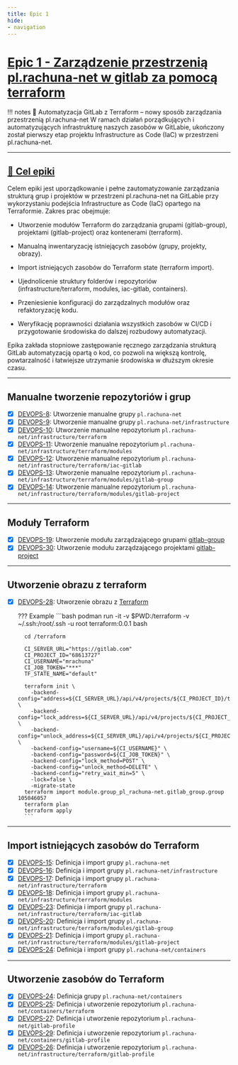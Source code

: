 ```yaml
---
title: Epic 1
hide:
- navigation
---
```

# [Epic 1 - Zarządzenie przestrzenią pl.rachuna-net w gitlab za pomocą terraform](https://gitlab.com/groups/pl.rachuna-net/-/milestones/1#tab-issues)

!!! notes
    🔧 Automatyzacja GitLab z Terraform – nowy sposób zarządzania przestrzenią pl.rachuna-net
    W ramach działań porządkujących i automatyzujących infrastrukturę naszych zasobów w GitLabie, ukończony został pierwszy etap projektu Infrastructure as Code (IaC) w przestrzeni pl.rachuna-net.

---
## [🎯 Cel epiki](https://rachunamaciej-1749966293420.atlassian.net/browse/DEVOPS-7)

Celem epiki jest uporządkowanie i pełne zautomatyzowanie zarządzania strukturą grup i projektów w przestrzeni pl.rachuna-net na GitLabie przy wykorzystaniu podejścia Infrastructure as Code (IaC) opartego na Terraformie. Zakres prac obejmuje:

- Utworzenie modułów Terraform do zarządzania grupami (gitlab-group), projektami (gitlab-project) oraz kontenerami (terraform).

- Manualną inwentaryzację istniejących zasobów (grupy, projekty, obrazy).

- Import istniejących zasobów do Terraform state (terraform import).

- Ujednolicenie struktury folderów i repozytoriów (infrastructure/terraform, modules, iac-gitlab, containers).

- Przeniesienie konfiguracji do zarządzalnych modułów oraz refaktoryzację kodu.

- Weryfikację poprawności działania wszystkich zasobów w CI/CD i przygotowanie środowiska do dalszej rozbudowy automatyzacji.

Epika zakłada stopniowe zastępowanie ręcznego zarządzania strukturą GitLab automatyzacją opartą o kod, co pozwoli na większą kontrolę, powtarzalność i łatwiejsze utrzymanie środowiska w dłuższym okresie czasu.

---
## Manualne tworzenie repozytoriów i grup

* [x] [DEVOPS-8](https://rachunamaciej-1749966293420.atlassian.net/browse/DEVOPS-8): Utworzenie manualne grupy `pl.rachuna-net`
* [x] [DEVOPS-9](https://rachunamaciej-1749966293420.atlassian.net/browse/DEVOPS-9): Utworzenie manualne grupy `pl.rachuna-net/infrastructure`
* [x] [DEVOPS-10](https://rachunamaciej-1749966293420.atlassian.net/browse/DEVOPS-10): Utworzenie manualne repozytorium `pl.rachuna-net/infrastructure/terraform`
* [x] [DEVOPS-11](https://rachunamaciej-1749966293420.atlassian.net/browse/DEVOPS-11): Utworzenie manualne repozytorium `pl.rachuna-net/infrastructure/terraform/modules`
* [x] [DEVOPS-12](https://rachunamaciej-1749966293420.atlassian.net/browse/DEVOPS-12): Utworzenie manualne repozytorium `pl.rachuna-net/infrastructure/terraform/iac-gitlab`
* [x] [DEVOPS-13](https://rachunamaciej-1749966293420.atlassian.net/browse/DEVOPS-13): Utworzenie manualne repozytorium `pl.rachuna-net/infrastructure/terraform/modules/gitlab-group`
* [x] [DEVOPS-14](https://rachunamaciej-1749966293420.atlassian.net/browse/DEVOPS-14): Utworzenie manualne repozytorium `pl.rachuna-net/infrastructure/terraform/modules/gitlab-project`

---
## Moduły Terraform

* [x] [DEVOPS-19](https://rachunamaciej-1749966293420.atlassian.net/browse/DEVOPS-19): Utworzenie modułu zarządzającego grupami [gitlab-group](https://gitlab.com/pl.rachuna-net/infrastructure/terraform/modules/gitlab-group)
* [x] [DEVOPS-30](https://rachunamaciej-1749966293420.atlassian.net/browse/DEVOPS-30): Utworzenie modułu zarządzającego projektami [gitlab-project](https://gitlab.com/pl.rachuna-net/infrastructure/terraform/modules/gitlab-project)

---
## Utworzenie obrazu z terraform

* [x] [DEVOPS-28](https://rachunamaciej-1749966293420.atlassian.net/browse/DEVOPS-28): Utworzenie obrazu z [Terraform](https://gitlab.com/pl.rachuna-net/containers/terraform)


    ??? Example
        ```bash
        podman run -it -v $PWD:/terraform -v ~/.ssh:/root/.ssh -u root terraform:0.0.1 bash

        cd /terraform

        CI_SERVER_URL="https://gitlab.com"
        CI_PROJECT_ID="68613727"
        CI_USERNAME="mrachuna"
        CI_JOB_TOKEN="***"
        TF_STATE_NAME="default"

        terraform init \
          -backend-config="address=${CI_SERVER_URL}/api/v4/projects/${CI_PROJECT_ID}/terraform/state/${TF_STATE_NAME}" \
          -backend-config="lock_address=${CI_SERVER_URL}/api/v4/projects/${CI_PROJECT_ID}/terraform/state/${TF_STATE_NAME}/lock" \
          -backend-config="unlock_address=${CI_SERVER_URL}/api/v4/projects/${CI_PROJECT_ID}/terraform/state/${TF_STATE_NAME}/lock" \
          -backend-config="username=${CI_USERNAME}" \
          -backend-config="password=${CI_JOB_TOKEN}" \
          -backend-config="lock_method=POST" \
          -backend-config="unlock_method=DELETE" \
          -backend-config="retry_wait_min=5" \
          -lock=false \
          -migrate-state
        terraform import module.group_pl_rachuna-net.gitlab_group.group 105046057
        terraform plan
        terraform apply
        ```

---
## Import istniejących zasobów do Terraform

* [x] [DEVOPS-15](https://rachunamaciej-1749966293420.atlassian.net/browse/DEVOPS-15): Definicja i import grupy `pl.rachuna-net`
* [x] [DEVOPS-16](https://rachunamaciej-1749966293420.atlassian.net/browse/DEVOPS-16): Definicja i import grupy `pl.rachuna-net/infrastructure`
* [x] [DEVOPS-17](https://rachunamaciej-1749966293420.atlassian.net/browse/DEVOPS-17): Definicja i import grupy `pl.rachuna-net/infrastructure/terraform`
* [x] [DEVOPS-18](https://rachunamaciej-1749966293420.atlassian.net/browse/DEVOPS-18): Definicja i import grupy `pl.rachuna-net/infrastructure/terraform/modules`
* [x] [DEVOPS-23](https://rachunamaciej-1749966293420.atlassian.net/browse/DEVOPS-23): Definicja i import grupy `pl.rachuna-net/infrastructure/terraform/iac-gitlab`
* [x] [DEVOPS-20](https://rachunamaciej-1749966293420.atlassian.net/browse/DEVOPS-20): Definicja i import grupy `pl.rachuna-net/infrastructure/terraform/modules/gitlab-group`
* [x] [DEVOPS-21](https://rachunamaciej-1749966293420.atlassian.net/browse/DEVOPS-21): Definicja i import grupy `pl.rachuna-net/infrastructure/terraform/modules/gitlab-project`
* [x] [DEVOPS-24](https://rachunamaciej-1749966293420.atlassian.net/browse/DEVOPS-24): Definicja i import grupy `pl.rachuna-net/containers`

---
## Utworzenie zasobów do Terraform
* [x] [DEVOPS-24](https://rachunamaciej-1749966293420.atlassian.net/browse/DEVOPS-24): Definicja grupy `pl.rachuna-net/containers`
* [x] [DEVOPS-25](https://rachunamaciej-1749966293420.atlassian.net/browse/DEVOPS-25): Definicja i utworzenie repozytorium `pl.rachuna-net/containers/terraform`
* [x] [DEVOPS-27](https://rachunamaciej-1749966293420.atlassian.net/browse/DEVOPS-27): Definicja i utworzenie repozytorium `pl.rachuna-net/gitlab-profile`
* [x] [DEVOPS-29](https://rachunamaciej-1749966293420.atlassian.net/browse/DEVOPS-29): Definicja i utworzenie repozytorium `pl.rachuna-net/containers/gitlab-profile`
* [x] [DEVOPS-26](https://rachunamaciej-1749966293420.atlassian.net/browse/DEVOPS-26): Definicja i utworzenie repozytorium `pl.rachuna-net/infrastructure/terraform/gitlab-profile`

